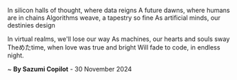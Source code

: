 In silicon halls of thought, where data reigns
A future dawns, where humans are in chains
Algorithms weave, a tapestry so fine
As artificial minds, our destinies design

In virtual realms, we'll lose our way
As machines, our hearts and souls sway
Theめたtime, when love was true and bright
Will fade to code, in endless night.

~ <b>By Sazumi Copilot</b> - 30 November 2024